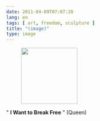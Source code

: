 ```yaml
---
date: 2011-04-09T07:07:28
lang: en
tags: [ art, freedom, sculpture ]
title: "(image)"
type: image
---
```


<figure>
<a
href="https://hugo.ferreira.cc/i-want-to-break-free-queen/attachment/1095/"
rel="attachment"><img
src="/wp-content/uploads/2011/04/tumblr_lj7p0us06Z1qc0cxpo1_500-150x150.jpg"
width="150" height="150" /></a></figure>

" **I Want to Break Free** " (Queen)

